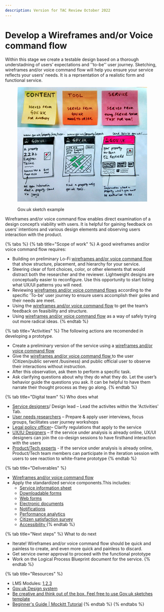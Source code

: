 ```yaml
---
description: Version for TAC Review October 2022
---
```


# Develop a Wireframes and/or Voice command flow

Within this stage we create a testable design based on a thorough understadning of users’ expectations and ''to-be'' user journey. Sketching, wireframes and/or voice command flow will help you ensure your service reflects your users’ needs. It is a reprsentation of a realistic form and functional service.&#x20;

<figure><img src="../../.gitbook/assets/13598453674_bdc7d5a385_c.jpg" alt=""><figcaption><p>Gov.uk sketch example</p></figcaption></figure>

Wireframes and/or voice command flow enables direct examination of a design concept’s viability with users. It is helpful for gaining feedback on users’ intentions and various design elements and observing users interaction with the product.&#x20;

{% tabs %}
{% tab title="Scope of work" %}
A good wireframes and/or voice command flow requires:

* Building on preliminary Lo-Fi [wireframes and/or voice command flow ](../learning-and-exchange/artefacts.md#wireframes-and-or-voice-command-flow)that show structure, placement, and hierarchy for your service. &#x20;
* Steering clear of font choices, color, or other elements that would distract both the researcher and the reviewer. Lightweight designs are conceptually easier to reconfigure. Use this opportunity to start listing what UX/UI patterns you will need.&#x20;
* Reviewing [wireframes and/or voice command flows](../learning-and-exchange/artefacts.md#wireframes-and-or-voice-command-flow) according to the specific 'To-be' user journey to ensure users accomplish their goles and their needs are meet.&#x20;
* Using the [wireframes and/or voice command flow](../learning-and-exchange/artefacts.md#wireframes-and-or-voice-command-flow) to get the team’s feedback on feasibility and structure.&#x20;
* Using [wireframes and/or voice command flow](../learning-and-exchange/artefacts.md#wireframes-and-or-voice-command-flow) as a way of safely trying out more radical ideas.   &#x20;
{% endtab %}

{% tab title="Activities" %}
The following actions are recomended in developing a prototype.&#x20;

* Create a preliminary version of the service using a [wireframes and/or voice command flow](../learning-and-exchange/artefacts.md#wireframes-and-or-voice-command-flow)
* Give the [wireframes and/or voice command flow ](../learning-and-exchange/artefacts.md#wireframes-and-or-voice-command-flow)to the user (Citizen/public servent /business) and public official user to observe their interactions without instruction.&#x20;
* After this observation, ask them to perform a specific task.&#x20;
* Ask clarifying questions about why they do what they do. Let the user’s behavior guide the questions you ask. It can be helpful to have them narrate their thought process as they go along.&#x20;
{% endtab %}

{% tab title="Digital team" %}
Who does what&#x20;

* [Service designers](../annex/govstack-user-profiles-taxonomy.md#service-designer)/ Design lead – Lead the activites within the 'Activities' Tab.
* [User needs researchers](https://app.gitbook.com/o/pxmRWOPoaU8fUAbbcrus/s/zlgZ7XvqYnhGTNjlQo19/) – Prepare & apply user interviews, focus groups, facilitates user journey workshops &#x20;
* [Legal policy officer](../annex/govstack-user-profiles-taxonomy.md#legal-policy-officer)– Clarify regulations that apply to the service &#x20;
* [UX/IU Designers](https://app.gitbook.com/o/pxmRWOPoaU8fUAbbcrus/s/zlgZ7XvqYnhGTNjlQo19/) – If the service under analysis is already online, UX/UI designers can join the co-design sessions to have firsthand interaction with the users &#x20;
* [Product/Tech experts](../annex/govstack-user-profiles-taxonomy.md#back-end-developers)  - If the service under analysis is already online, Product/Tech team members can participate in the iteration session with users to see reaction to white-frame prototype &#x20;
{% endtab %}

{% tab title="Deliverables" %}
* [Wireframes and/or voice command flow](../learning-and-exchange/artefacts.md#wireframes-and-or-voice-command-flow) &#x20;
* Apply the standardized service components.This includes:
  * [Service information sheet](https://govstack.gitbook.io/implementation-playbook/govstack-implementation-playbook/learning-and-exchange/artefacts#information-service-sheets)
  * [Downloadable forms](https://app.gitbook.com/o/pxmRWOPoaU8fUAbbcrus/s/zlgZ7XvqYnhGTNjlQo19/)
  * [Web forms](https://app.gitbook.com/o/pxmRWOPoaU8fUAbbcrus/s/zlgZ7XvqYnhGTNjlQo19/)
  * [Electronic documents](https://app.gitbook.com/o/pxmRWOPoaU8fUAbbcrus/s/zlgZ7XvqYnhGTNjlQo19/)
  * [Notifications](https://app.gitbook.com/o/pxmRWOPoaU8fUAbbcrus/s/zlgZ7XvqYnhGTNjlQo19/)
  * [Performance analytics](https://app.gitbook.com/o/pxmRWOPoaU8fUAbbcrus/s/zlgZ7XvqYnhGTNjlQo19/)
  * [Citizen satisfaction survey](https://app.gitbook.com/o/pxmRWOPoaU8fUAbbcrus/s/zlgZ7XvqYnhGTNjlQo19/)
  * [Accessibility ](https://app.gitbook.com/o/pxmRWOPoaU8fUAbbcrus/s/zlgZ7XvqYnhGTNjlQo19/)
{% endtab %}

{% tab title="Next steps" %}
What to do next

* Iterate! Wireframes and/or voice command flow should be quick and painless to create, and even more quick and painless to discard.&#x20;
* Get service owner approval to proceed with the functional prototype &#x20;
* Work on the Logical Process Blueprint document for the service.
{% endtab %}

{% tab title="Resources" %}
* LMS Modules: [1](../learning-and-exchange/govstack-learning-management-system/#awareness-building-and-expression-of-interest),[2](../learning-and-exchange/govstack-learning-management-system/#agreement-of-cooperation),[3](../learning-and-exchange/govstack-learning-management-system/#govstack-internal-kick-off) &#x20;
* [Gov.uk Design system](https://design-system.service.gov.uk/community/resources-and-tools/)&#x20;
* [Be creative and think out of the box. Feel free to use Gov.uk sketches template](https://designnotes.blog.gov.uk/2014/05/22/gov-uk-sketching-templates/)&#x20;
* [Beginner's Guide | Mockitt Tutorial](https://www.youtube.com/watch?v=X5HVZQ9Nii4)&#x20;
{% endtab %}
{% endtabs %}
